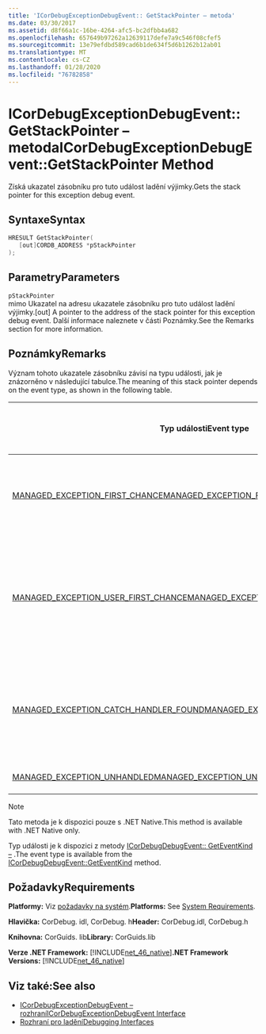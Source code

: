 ```yaml
---
title: 'ICorDebugExceptionDebugEvent:: GetStackPointer – metoda'
ms.date: 03/30/2017
ms.assetid: d8f66a1c-16be-4264-afc5-bc2dfbb4a682
ms.openlocfilehash: 657649b97262a12639117defe7a9c546f08cfef5
ms.sourcegitcommit: 13e79efdbd589cad6b1de634f5d6b1262b12ab01
ms.translationtype: MT
ms.contentlocale: cs-CZ
ms.lasthandoff: 01/28/2020
ms.locfileid: "76782858"
---
```

# <a name="icordebugexceptiondebugeventgetstackpointer-method"></a><span data-ttu-id="594c1-102">ICorDebugExceptionDebugEvent:: GetStackPointer – metoda</span><span class="sxs-lookup"><span data-stu-id="594c1-102">ICorDebugExceptionDebugEvent::GetStackPointer Method</span></span>
<span data-ttu-id="594c1-103">Získá ukazatel zásobníku pro tuto událost ladění výjimky.</span><span class="sxs-lookup"><span data-stu-id="594c1-103">Gets the stack pointer for this exception debug event.</span></span>  
  
## <a name="syntax"></a><span data-ttu-id="594c1-104">Syntaxe</span><span class="sxs-lookup"><span data-stu-id="594c1-104">Syntax</span></span>  
  
```cpp  
HRESULT GetStackPointer(  
   [out]CORDB_ADDRESS *pStackPointer  
);  
```  
  
## <a name="parameters"></a><span data-ttu-id="594c1-105">Parametry</span><span class="sxs-lookup"><span data-stu-id="594c1-105">Parameters</span></span>  
 `pStackPointer`  
 <span data-ttu-id="594c1-106">mimo Ukazatel na adresu ukazatele zásobníku pro tuto událost ladění výjimky.</span><span class="sxs-lookup"><span data-stu-id="594c1-106">[out] A pointer to the address of the stack pointer for this exception debug event.</span></span> <span data-ttu-id="594c1-107">Další informace naleznete v části Poznámky.</span><span class="sxs-lookup"><span data-stu-id="594c1-107">See the Remarks section for more information.</span></span>  
  
## <a name="remarks"></a><span data-ttu-id="594c1-108">Poznámky</span><span class="sxs-lookup"><span data-stu-id="594c1-108">Remarks</span></span>  
 <span data-ttu-id="594c1-109">Význam tohoto ukazatele zásobníku závisí na typu události, jak je znázorněno v následující tabulce.</span><span class="sxs-lookup"><span data-stu-id="594c1-109">The meaning of this stack pointer depends on the event type, as shown in the following table.</span></span>  
  
|<span data-ttu-id="594c1-110">Typ události</span><span class="sxs-lookup"><span data-stu-id="594c1-110">Event type</span></span>|<span data-ttu-id="594c1-111">Význam `pStackPointer` hodnoty</span><span class="sxs-lookup"><span data-stu-id="594c1-111">Meaning of `pStackPointer` value</span></span>|  
|----------------|--------------------------------------|  
|[<span data-ttu-id="594c1-112">MANAGED_EXCEPTION_FIRST_CHANCE</span><span class="sxs-lookup"><span data-stu-id="594c1-112">MANAGED_EXCEPTION_FIRST_CHANCE</span></span>](cordebugrecordformat-enumeration.md)|<span data-ttu-id="594c1-113">Ukazatel zásobníku pro rámec, který vyvolal výjimku.</span><span class="sxs-lookup"><span data-stu-id="594c1-113">The stack pointer for the frame that threw the exception.</span></span>|  
|[<span data-ttu-id="594c1-114">MANAGED_EXCEPTION_USER_FIRST_CHANCE</span><span class="sxs-lookup"><span data-stu-id="594c1-114">MANAGED_EXCEPTION_USER_FIRST_CHANCE</span></span>](cordebugrecordformat-enumeration.md)|<span data-ttu-id="594c1-115">Ukazatel zásobníku pro rámec uživatelského kódu nejblíže k bodu vyvolané výjimky.</span><span class="sxs-lookup"><span data-stu-id="594c1-115">The stack pointer for the user-code frame closest to the point of the thrown exception.</span></span>|  
|[<span data-ttu-id="594c1-116">MANAGED_EXCEPTION_CATCH_HANDLER_FOUND</span><span class="sxs-lookup"><span data-stu-id="594c1-116">MANAGED_EXCEPTION_CATCH_HANDLER_FOUND</span></span>](cordebugrecordformat-enumeration.md)|<span data-ttu-id="594c1-117">Ukazatel zásobníku pro rámec, který obsahuje obslužnou rutinu catch.</span><span class="sxs-lookup"><span data-stu-id="594c1-117">The stack pointer for the frame that contains the catch handler.</span></span>|  
|[<span data-ttu-id="594c1-118">MANAGED_EXCEPTION_UNHANDLED</span><span class="sxs-lookup"><span data-stu-id="594c1-118">MANAGED_EXCEPTION_UNHANDLED</span></span>](cordebugrecordformat-enumeration.md)|<span data-ttu-id="594c1-119">`pStackPointer` je **null**.</span><span class="sxs-lookup"><span data-stu-id="594c1-119">`pStackPointer` is **null**.</span></span>|  
  
> [!NOTE]
> <span data-ttu-id="594c1-120">Tato metoda je k dispozici pouze s .NET Native.</span><span class="sxs-lookup"><span data-stu-id="594c1-120">This method is available with .NET Native only.</span></span>  
  
 <span data-ttu-id="594c1-121">Typ události je k dispozici z metody [ICorDebugDebugEvent:: GetEventKind –](icordebugdebugevent-geteventkind-method.md) .</span><span class="sxs-lookup"><span data-stu-id="594c1-121">The event type is available from the [ICorDebugDebugEvent::GetEventKind](icordebugdebugevent-geteventkind-method.md) method.</span></span>  
  
## <a name="requirements"></a><span data-ttu-id="594c1-122">Požadavky</span><span class="sxs-lookup"><span data-stu-id="594c1-122">Requirements</span></span>  
 <span data-ttu-id="594c1-123">**Platformy:** Viz [požadavky na systém](../../../../docs/framework/get-started/system-requirements.md).</span><span class="sxs-lookup"><span data-stu-id="594c1-123">**Platforms:** See [System Requirements](../../../../docs/framework/get-started/system-requirements.md).</span></span>  
  
 <span data-ttu-id="594c1-124">**Hlavička:** CorDebug. idl, CorDebug. h</span><span class="sxs-lookup"><span data-stu-id="594c1-124">**Header:** CorDebug.idl, CorDebug.h</span></span>  
  
 <span data-ttu-id="594c1-125">**Knihovna:** CorGuids. lib</span><span class="sxs-lookup"><span data-stu-id="594c1-125">**Library:** CorGuids.lib</span></span>  
  
 <span data-ttu-id="594c1-126">**Verze .NET Framework:** [!INCLUDE[net_46_native](../../../../includes/net-46-native-md.md)]</span><span class="sxs-lookup"><span data-stu-id="594c1-126">**.NET Framework Versions:** [!INCLUDE[net_46_native](../../../../includes/net-46-native-md.md)]</span></span>  
  
## <a name="see-also"></a><span data-ttu-id="594c1-127">Viz také:</span><span class="sxs-lookup"><span data-stu-id="594c1-127">See also</span></span>

- [<span data-ttu-id="594c1-128">ICorDebugExceptionDebugEvent – rozhraní</span><span class="sxs-lookup"><span data-stu-id="594c1-128">ICorDebugExceptionDebugEvent Interface</span></span>](icordebugexceptiondebugevent-interface.md)
- [<span data-ttu-id="594c1-129">Rozhraní pro ladění</span><span class="sxs-lookup"><span data-stu-id="594c1-129">Debugging Interfaces</span></span>](debugging-interfaces.md)
